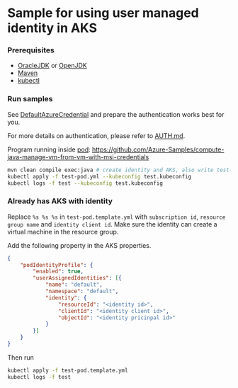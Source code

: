 # Sample for using user managed identity in AKS

### Prerequisites

* [OracleJDK](https://www.oracle.com/java/technologies/javase-downloads.html) or [OpenJDK](https://openjdk.java.net/)
* [Maven](https://maven.apache.org/)
* [kubectl](https://kubernetes.io/docs/tasks/tools/install-kubectl/)

### Run samples

See [DefaultAzureCredential](https://github.com/Azure/azure-sdk-for-java/tree/master/sdk/identity/azure-identity#defaultazurecredential) and prepare the authentication works best for you.

For more details on authentication, please refer to [AUTH.md](https://github.com/Azure/azure-sdk-for-java/blob/master/sdk/resourcemanager/docs/AUTH.md).

Program running inside [pod](test-pod.template.yml#L14): https://github.com/Azure-Samples/compute-java-manage-vm-from-vm-with-msi-credentials

```bash
mvn clean compile exec:java # create identity and AKS, also write test-pod.yml and test.kubeconfig
kubectl apply -f test-pod.yml --kubeconfig test.kubeconfig
kubectl logs -f test --kubeconfig test.kubeconfig
``` 

### Already has AKS with identity

Replace `%s %s %s` in `test-pod.template.yml` with `subscription id`, `resource group name` and `identity client id`. Make sure the identity can create a virtual machine in the resource group.

Add the following property in the AKS properties.
```json
{
    "podIdentityProfile": {
        "enabled": true,
        "userAssignedIdentities": [{
            "name": "default",
            "namespace": "default",
            "identity": {
                "resourceId": "<identity id>",
                "clientId": "<identity client id>",
                "objectId": "<identity pricinpal id>"
            }
        }]
    }
}
```

Then run

```bash
kubectl apply -f test-pod.template.yml
kubectl logs -f test
```
